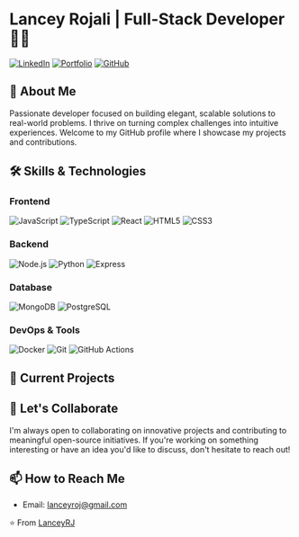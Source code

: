 # Lancey Rojali | Full-Stack Developer 👨‍💻

[![LinkedIn](https://img.shields.io/badge/-LinkedIn-0A66C2?style=flat-square&logo=linkedin&logoColor=white)](https://linkedin.com/in/lanceyrojali)
[![Portfolio](https://img.shields.io/badge/-Portfolio-000000?style=flat-square&logo=react&logoColor=white)](https://lanceyrojali.dev)
[![GitHub](https://img.shields.io/badge/-GitHub-181717?style=flat-square&logo=github&logoColor=white)](https://github.com/LanceyRJ)

## 👋 About Me

Passionate developer focused on building elegant, scalable solutions to real-world problems. I thrive on turning complex challenges into intuitive experiences. Welcome to my GitHub profile where I showcase my projects and contributions.

## 🛠️ Skills & Technologies

### Frontend
![JavaScript](https://img.shields.io/badge/-JavaScript-F7DF1E?style=flat-square&logo=javascript&logoColor=black)
![TypeScript](https://img.shields.io/badge/-TypeScript-3178C6?style=flat-square&logo=typescript&logoColor=white)
![React](https://img.shields.io/badge/-React-61DAFB?style=flat-square&logo=react&logoColor=black)
![HTML5](https://img.shields.io/badge/-HTML5-E34F26?style=flat-square&logo=html5&logoColor=white)
![CSS3](https://img.shields.io/badge/-CSS3-1572B6?style=flat-square&logo=css3&logoColor=white)

### Backend
![Node.js](https://img.shields.io/badge/-Node.js-339933?style=flat-square&logo=nodedotjs&logoColor=white)
![Python](https://img.shields.io/badge/-Python-3776AB?style=flat-square&logo=python&logoColor=white)
![Express](https://img.shields.io/badge/-Express-000000?style=flat-square&logo=express&logoColor=white)

### Database
![MongoDB](https://img.shields.io/badge/-MongoDB-47A248?style=flat-square&logo=mongodb&logoColor=white)
![PostgreSQL](https://img.shields.io/badge/-PostgreSQL-4169E1?style=flat-square&logo=postgresql&logoColor=white)

### DevOps & Tools
![Docker](https://img.shields.io/badge/-Docker-2496ED?style=flat-square&logo=docker&logoColor=white)
![Git](https://img.shields.io/badge/-Git-F05032?style=flat-square&logo=git&logoColor=white)
![GitHub Actions](https://img.shields.io/badge/-GitHub_Actions-2088FF?style=flat-square&logo=githubactions&logoColor=white)

## 🔭 Current Projects

## 🤝 Let's Collaborate

I'm always open to collaborating on innovative projects and contributing to meaningful open-source initiatives. If you're working on something interesting or have an idea you'd like to discuss, don't hesitate to reach out!

## 📫 How to Reach Me

- Email: [lanceyroj@gmail.com](mailto:lanceyroj@gmail.com)

<!--
## 📝 Latest Blog Posts
- [How I Implemented Authentication with JWT in React & Node.js](https://yourblog.com/post-1)
- [Best Practices for Clean Code in TypeScript](https://yourblog.com/post-2)
- [Building Scalable APIs with GraphQL](https://yourblog.com/post-3)
-->

⭐️ From [LanceyRJ](https://github.com/LanceyRJ)
